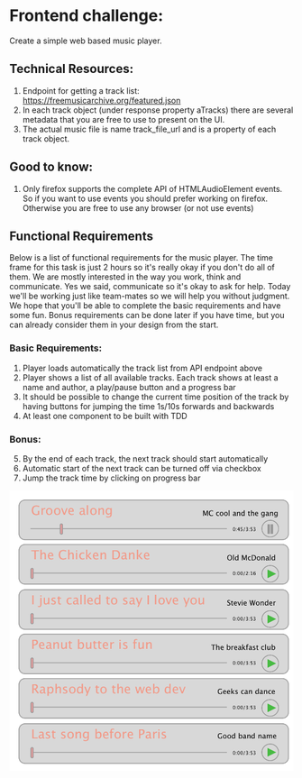 # Frontend challenge:

Create a simple web based music player.

## Technical Resources:
1. Endpoint for getting a track list: https://freemusicarchive.org/featured.json
2. In each track object (under response property aTracks) there are several metadata that you are free to use to present on the UI.
3. The actual music file is name track_file_url and is a property of each track object.

## Good to know:
1. Only firefox supports the complete API of HTMLAudioElement events. So if you want to use events you should prefer working on firefox. Otherwise you are free to use any browser (or not use events)

## Functional Requirements

Below is a list of functional requirements for the music player. The time frame for this task is just 2 hours so it's really okay if you don't do all of them. We are mostly interested in the way you work, think and communicate. Yes we said, communicate so it's okay to ask for help. Today we'll be working just like team-mates so we will help you without judgment. We hope that you'll be able to complete the basic requirements and have some fun. Bonus requirements can be done later if you have time, but you can already consider them in your design from the start.

### Basic Requirements:

1. Player loads automatically the track list from API endpoint above
2. Player shows a list of all available tracks. Each track shows at least a name and author, a play/pause button and a progress bar
3. It should be possible to change the current time position of the track by having buttons for jumping the time 1s/10s forwards and backwards
4. At least one component to be built with TDD

### Bonus:

5. By the end of each track, the next track should start automatically
6. Automatic start of the next track can be turned off via checkbox
7. Jump the track time by clicking on progress bar

![UI draft](ui-draft.png)